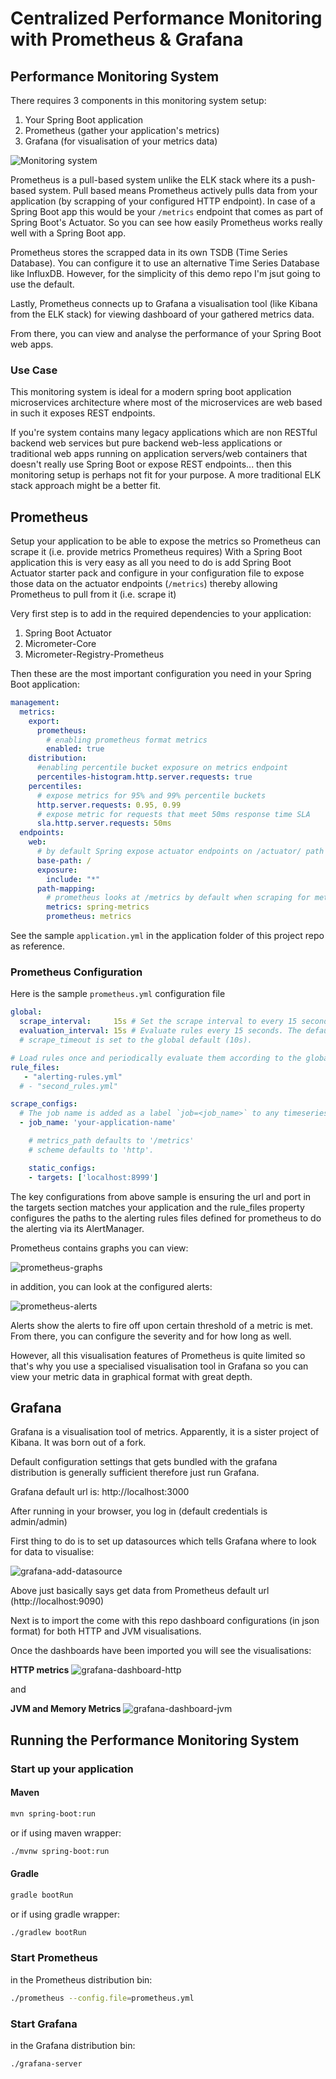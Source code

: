 # Centralized Performance Monitoring with Prometheus & Grafana

## Performance Monitoring System

There requires 3 components in this monitoring system setup:

1. Your Spring Boot application
2. Prometheus (gather your application's metrics)
3. Grafana (for visualisation of your metrics data)

![Monitoring system](etc/Setup.png)

Prometheus is a pull-based system unlike the ELK stack where its a push-based system. Pull based means Prometheus actively pulls data from your application (by scrapping of your configured HTTP endpoint). In case of a Spring Boot app this would be your `/metrics` endpoint that comes as part of Spring Boot's Actuator. So you can see how easily Prometheus works really well with a Spring Boot app.

Prometheus stores the scrapped data in its own TSDB (Time Series Database). You can configure it to use an alternative Time Series Database like InfluxDB. However, for the simplicity of this demo repo I'm jsut going to use the default.

Lastly, Prometheus connects up to Grafana a visualisation tool (like Kibana from the ELK stack) for viewing dashboard of your gathered metrics data. 

From there, you can view and analyse the performance of your Spring Boot web apps.

### Use Case

This monitoring system is ideal for a modern spring boot application microservices architecture where most of the microservices are web based in such it exposes REST endpoints.

If you're system contains many legacy applications which are non RESTful backend web services but pure backend web-less applications or traditional web apps running on application servers/web containers that doesn't really use Spring Boot or expose REST endpoints... then this monitoring setup is perhaps not fit for your purpose. A more traditional ELK stack approach might be a better fit.

## Prometheus

Setup your application to be able to expose the metrics so Prometheus can scrape it (i.e. provide metrics Prometheus requires)
With a Spring Boot application this is very easy as all you need to do is add Spring Boot Actuator starter pack and configure in your configuration file to expose those data on the actuator endpoints (`/metrics`) thereby allowing Prometheus to pull from it (i.e. scrape it)

Very first step is to add in the required dependencies to your application:

1. Spring Boot Actuator
2. Micrometer-Core
3. Micrometer-Registry-Prometheus

Then these are the most important configuration you need in your Spring Boot application:

```yaml
management:
  metrics:
    export:
      prometheus:
        # enabling prometheus format metrics
        enabled: true
    distribution:
      #enabling percentile bucket exposure on metrics endpoint
      percentiles-histogram.http.server.requests: true 
    percentiles:
      # expose metrics for 95% and 99% percentile buckets
      http.server.requests: 0.95, 0.99
      # expose metric for requests that meet 50ms response time SLA
      sla.http.server.requests: 50ms
  endpoints:
    web:
      # by default Spring expose actuator endpoints on /actuator/ path but prometheus needs it be on /
      base-path: /
      exposure:
        include: "*"
      path-mapping:
        # prometheus looks at /metrics by default when scraping for metrics
        metrics: spring-metrics
        prometheus: metrics
```

See the sample `application.yml` in the application folder of this project repo as reference.

### Prometheus Configuration

Here is the sample `prometheus.yml` configuration file

```yaml
global:
  scrape_interval:     15s # Set the scrape interval to every 15 seconds. Default is every 1 minute.
  evaluation_interval: 15s # Evaluate rules every 15 seconds. The default is every 1 minute.
  # scrape_timeout is set to the global default (10s).

# Load rules once and periodically evaluate them according to the global 'evaluation_interval'.
rule_files:
   - "alerting-rules.yml"
  # - "second_rules.yml"

scrape_configs:
  # The job name is added as a label `job=<job_name>` to any timeseries scraped from this config.
  - job_name: 'your-application-name'

    # metrics_path defaults to '/metrics'
    # scheme defaults to 'http'.

    static_configs:
    - targets: ['localhost:8999']

```

The key configurations from above sample is ensuring the url and port in the targets section matches your application and the rule_files property configures the paths to the alerting rules files defined for prometheus to do the alerting via its AlertManager.

Prometheus contains graphs you can view:

![prometheus-graphs](etc/prometheus-graphs.png)

in addition, you can look at the configured alerts:

![prometheus-alerts](etc/prometheus-alerts.png)

Alerts show the alerts to fire off upon certain threshold of a metric is met. From there, you can configure the severity and for how long as well.

However, all this visualisation features of Prometheus is quite limited so that's why you use a specialised visualisation tool in Grafana so you can view your metric data in graphical format with great depth.

## Grafana

Grafana is a visualisation tool of metrics. Apparently, it is a sister project of Kibana. It was born out of a fork.

Default configuration settings that gets bundled with the grafana distribution is generally sufficient therefore just run Grafana.

Grafana default url is: http://localhost:3000

After running in your browser, you log in (default credentials is admin/admin)

First thing to do is to set up datasources which tells Grafana where to look for data to visualise:

![grafana-add-datasource](etc/grafana-add-datasources.png)

Above just basically says get data from Prometheus default url (http://localhost:9090)

Next is to import the come with this repo dashboard configurations (in json format) for both HTTP and JVM visualisations.

Once the dashboards have been imported you will see the visualisations:

__HTTP metrics__
![grafana-dashboard-http](etc/grafana-dashboard-http.png)

and

__JVM and Memory Metrics__
![grafana-dashboard-jvm](etc/grafana-dashboard-jvm.png)


## Running the Performance Monitoring System

### Start up your application

#### Maven

```bash
mvn spring-boot:run
```

or if using maven wrapper:
```bash
./mvnw spring-boot:run
```

#### Gradle

```bash
gradle bootRun
```

or if using gradle wrapper:
```bash
./gradlew bootRun
```

### Start Prometheus

in the Prometheus distribution bin:

```bash
./prometheus --config.file=prometheus.yml
```

### Start Grafana

in the Grafana distribution bin:

```bash
./grafana-server
```